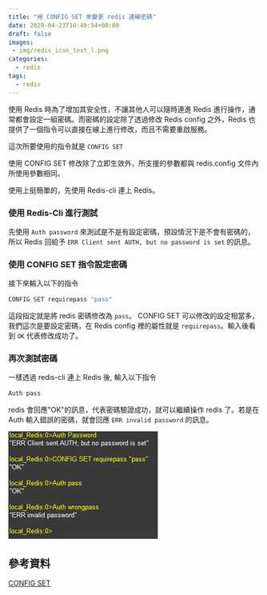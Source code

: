```yaml
---
title: "用 CONFIG SET 來變更 redis 連線密碼"
date: 2020-04-23T16:49:54+08:00
draft: false
images:
 - img/redis_icon_text_l.png
categories:
  - redis
tags:
  - redis
---
```


使用 Redis 時為了增加其安全性，不讓其他人可以隨時連進 Redis 進行操作，通常都會設定一組密碼。而密碼的設定除了透過修改 Redis config 之外，Redis 也提供了一個指令可以直接在線上進行修改，而且不需要重啟服務。

這次所要使用的指令就是 `CONFIG SET`

使用 CONFIG SET 修改除了立即生效外，所支援的參數都與 redis.config 文件內所使用參數相同。

使用上挺簡單的，先使用 Redis-cli 連上 Redis。

### 使用 Redis-Cli 進行測試

先使用 `Auth password` 來測試是不是有設定密碼，預設情況下是不會有密碼的，所以 Redis 回給予 `ERR Client sent AUTH, but no password is set` 的訊息。

### 使用 CONFIG SET 指令設定密碼

接下來輸入以下的指令

```bash
CONFIG SET requirepass "pass"
```

這段指定就是將 redis 密碼修改為 `pass`。
CONFIG SET 可以修改的設定相當多，我們這次是要設定密碼，在 Redis config 裡的屬性就是 `requirepass`。輸入後看到 `OK` 代表修改成功了。

### 再次測試密碼

一樣透過 redis-cli 連上 Redis 後, 輸入以下指令

```bash
Auth pass
```

redis 會回應"OK"的訊息，代表密碼驗證成功，就可以繼續操作 redis 了。若是在 Auth 輸入錯誤的密碼，就會回應 `ERR invalid password` 的訊息。

![參考指令](images/Sample_Command.PNG)

## 參考資料

[CONFIG SET](https://redis.io/commands/config-set)